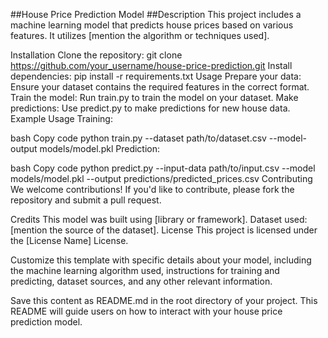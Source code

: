 ##House Price Prediction Model
##Description
This project includes a machine learning model that predicts house prices based on various features. It utilizes [mention the algorithm or techniques used].

Installation
Clone the repository: git clone https://github.com/your_username/house-price-prediction.git
Install dependencies: pip install -r requirements.txt
Usage
Prepare your data: Ensure your dataset contains the required features in the correct format.
Train the model: Run train.py to train the model on your dataset.
Make predictions: Use predict.py to make predictions for new house data.
Example Usage
Training:

bash
Copy code
python train.py --dataset path/to/dataset.csv --model-output models/model.pkl
Prediction:

bash
Copy code
python predict.py --input-data path/to/input.csv --model models/model.pkl --output predictions/predicted_prices.csv
Contributing
We welcome contributions! If you'd like to contribute, please fork the repository and submit a pull request.

Credits
This model was built using [library or framework].
Dataset used: [mention the source of the dataset].
License
This project is licensed under the [License Name] License.

Customize this template with specific details about your model, including the machine learning algorithm used, instructions for training and predicting, dataset sources, and any other relevant information.

Save this content as README.md in the root directory of your project. This README will guide users on how to interact with your house price prediction model.

